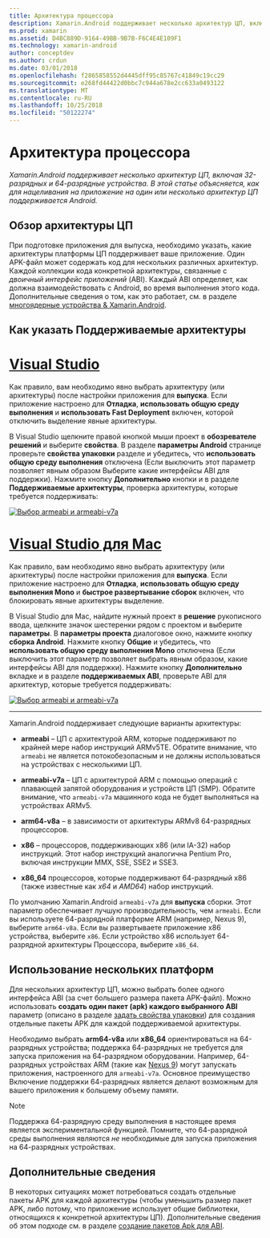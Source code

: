 ```yaml
---
title: Архитектура процессора
description: Xamarin.Android поддерживает несколько архитектур ЦП, включая 32-разрядных и 64-разрядные устройства. В этой статье объясняется, как для нацеливания на приложение на один или несколько архитектур ЦП поддерживается Android.
ms.prod: xamarin
ms.assetid: D4BC889D-9164-49BB-9B7B-F6C4E4E109F1
ms.technology: xamarin-android
author: conceptdev
ms.author: crdun
ms.date: 03/01/2018
ms.openlocfilehash: f2865858552d4445dff95c85767c41849c19cc29
ms.sourcegitcommit: e268fd44422d0bbc7c944a678e2cc633a0493122
ms.translationtype: MT
ms.contentlocale: ru-RU
ms.lasthandoff: 10/25/2018
ms.locfileid: "50122274"
---
```

# <a name="cpu-architectures"></a>Архитектура процессора

_Xamarin.Android поддерживает несколько архитектур ЦП, включая 32-разрядных и 64-разрядные устройства. В этой статье объясняется, как для нацеливания на приложение на один или несколько архитектур ЦП поддерживается Android._

## <a name="cpu-architectures-overview"></a>Обзор архитектуры ЦП

При подготовке приложения для выпуска, необходимо указать, какие архитектуры платформы ЦП поддерживает ваше приложение. Один APK-файл может содержать код для нескольких различных архитектур. Каждой коллекции кода конкретной архитектуры, связанные с *двоичный интерфейс приложений* (ABI). Каждый ABI определяет, как должна взаимодействовать с Android, во время выполнения этого кода.
Дополнительные сведения о том, как это работает, см. в разделе [многоядерные устройства &amp; Xamarin.Android](~/android/deploy-test/multicore-devices.md).


## <a name="how-to-specify-supported-architectures"></a>Как указать Поддерживаемые архитектуры

# <a name="visual-studiotabwindows"></a>[Visual Studio](#tab/windows)

Как правило, вам необходимо явно выбрать архитектуру (или архитектуры) после настройки приложения для **выпуска**. Если приложение настроено для **Отладка**, **использовать общую среду выполнения** и **использовать Fast Deployment** включен, которой отключить выделение явные архитектуры.

В Visual Studio щелкните правой кнопкой мыши проект в **обозревателе решений** и выберите **свойства**. В разделе **параметры Android** странице проверьте **свойства упаковки** разделе и убедитесь, что **использовать общую среду выполнения** отключена (Если выключить этот параметр позволяет явным образом Выберите какие интерфейсы ABI для поддержки). Нажмите кнопку **Дополнительно** кнопки и в разделе **Поддерживаемые архитектуры**, проверка архитектуры, которые требуется поддерживать:

[![Выбор armeabi и armeabi-v7a](cpu-architectures-images/vs/01-abi-selections-sml.png)](cpu-architectures-images/vs/01-abi-selections.png#lightbox)

# <a name="visual-studio-for-mactabmacos"></a>[Visual Studio для Mac](#tab/macos)

Как правило, вам необходимо явно выбрать архитектуру (или архитектуры) после настройки приложения для **выпуска**. Если приложение настроено для **Отладка**, **использовать общую среду выполнения Mono** и **быстрое развертывание сборок** включен, что блокировать явные архитектуры выделение.

В Visual Studio для Mac, найдите нужный проект в **решение** рукописного ввода, щелкните значок шестеренки рядом с проектом и выберите **параметры**. В **параметры проекта** диалоговое окно, нажмите кнопку **сборка Android**. Нажмите кнопку **Общие** и убедитесь, что **использовать общую среду выполнения Mono** отключена (Если выключить этот параметр позволяет выбрать явным образом, какие интерфейсы ABI для поддержки). Нажмите кнопку **Дополнительно** вкладке и в разделе **поддерживаемых ABI**, проверьте ABI для архитектур, которые требуется поддерживать:

[![Выбор armeabi и armeabi-v7a](cpu-architectures-images/xs/01-abi-selections-sml.png)](cpu-architectures-images/xs/01-abi-selections.png#lightbox)

-----


Xamarin.Android поддерживает следующие варианты архитектуры:

-   **armeabi** &ndash; ЦП с архитектурой ARM, которые поддерживают по крайней мере набор инструкций ARMv5TE. Обратите внимание, что `armeabi` не является потокобезопасным и не должны использоваться на устройствах с несколькими ЦП.

-   **armeabi-v7a** &ndash; ЦП с архитектурой ARM с помощью операций с плавающей запятой оборудования и устройств ЦП (SMP). Обратите внимание, что `armeabi-v7a` машинного кода не будет выполняться на устройствах ARMv5.

-   **arm64-v8a** &ndash; в зависимости от архитектуры ARMv8 64-разрядных процессоров.

-   **x86** &ndash; процессоров, поддерживающих x86 (или IA-32) набор инструкций. Этот набор инструкций аналогична Pentium Pro, включая инструкции MMX, SSE, SSE2 и SSE3.

-   **x86_64** процессоров, которые поддерживают 64-разрядный x86 (также известные как *x64* и *AMD64*) набор инструкций.

По умолчанию Xamarin.Android `armeabi-v7a` для **выпуска** сборки. Этот параметр обеспечивает лучшую производительность, чем `armeabi`. Если вы используете 64-разрядной платформе ARM (например, Nexus 9), выберите `arm64-v8a`. Если вы развертываете приложение x86 устройства, выберите `x86`. Если устройство x86 использует 64-разрядной архитектуры Процессора, выберите `x86_64`.

## <a name="targeting-multiple-platforms"></a>Использование нескольких платформ

Для нескольких архитектур ЦП, можно выбрать более одного интерфейса ABI (за счет большего размера пакета APK-файл). Можно использовать **создать один пакет (apk) каждого выбранного ABI** параметр (описано в разделе [задать свойства упаковки](~/android/deploy-test/release-prep/index.md#Set_Packaging_Properties)) для создания отдельные пакеты APK для каждой поддерживаемой архитектуры.

Необходимо выбрать **arm64-v8a** или **x86_64** ориентироваться на 64-разрядных устройства; поддержка 64-разрядных не требуется для запуска приложения на 64-разрядном оборудовании. Например, 64-разрядных устройствах ARM (такие как [Nexus 9](http://www.google.com/nexus/9/)) могут запускать приложения, настроенного для `armeabi-v7a`. Основное преимущество Включение поддержки 64-разрядных является делают возможным для вашего приложения к большему объему памяти.

> [!NOTE]
> Поддержка 64-разрядную среду выполнения в настоящее время является экспериментальной функцией. Помните, что 64-разрядной среды выполнения являются *не* необходимые для запуска приложения на 64-разрядных устройствах. 

## <a name="additional-information"></a>Дополнительные сведения

В некоторых ситуациях может потребоваться создать отдельные пакеты APK для каждой архитектуры (чтобы уменьшить размер пакет APK, либо потому, что приложение использует общие библиотеки, относящихся к конкретной архитектуры ЦП).
Дополнительные сведения об этом подходе см. в разделе [создание пакетов Apk для ABI](~/android/deploy-test/building-apps/abi-specific-apks.md).
